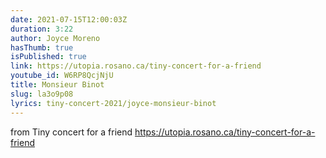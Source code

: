 ```yaml
---
date: 2021-07-15T12:00:03Z
duration: 3:22
author: Joyce Moreno
hasThumb: true
isPublished: true
link: https://utopia.rosano.ca/tiny-concert-for-a-friend
youtube_id: W6RP8QcjNjU
title: Monsieur Binot
slug: la3o9p08
lyrics: tiny-concert-2021/joyce-monsieur-binot
---
```

from Tiny concert for a friend https://utopia.rosano.ca/tiny-concert-for-a-friend
